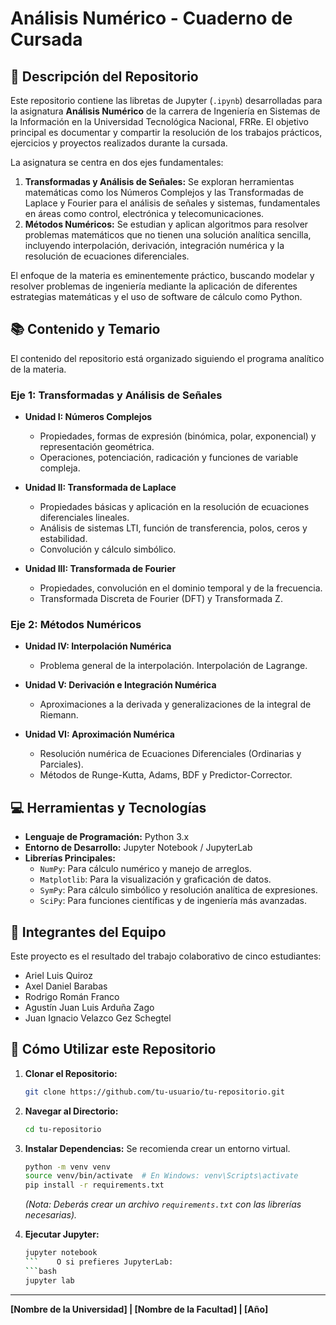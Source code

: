 
# Análisis Numérico - Cuaderno de Cursada

## 📖 Descripción del Repositorio

Este repositorio contiene las libretas de Jupyter (`.ipynb`) desarrolladas para la asignatura **Análisis Numérico** de la carrera de Ingeniería en Sistemas de la Información en la Universidad Tecnológica Nacional, FRRe. El objetivo principal es documentar y compartir la resolución de los trabajos prácticos, ejercicios y proyectos realizados durante la cursada.

La asignatura se centra en dos ejes fundamentales:
1.  **Transformadas y Análisis de Señales:** Se exploran herramientas matemáticas como los Números Complejos y las Transformadas de Laplace y Fourier para el análisis de señales y sistemas, fundamentales en áreas como control, electrónica y telecomunicaciones.
2.  **Métodos Numéricos:** Se estudian y aplican algoritmos para resolver problemas matemáticos que no tienen una solución analítica sencilla, incluyendo interpolación, derivación, integración numérica y la resolución de ecuaciones diferenciales.

El enfoque de la materia es eminentemente práctico, buscando modelar y resolver problemas de ingeniería mediante la aplicación de diferentes estrategias matemáticas y el uso de software de cálculo como Python.

## 📚 Contenido y Temario

El contenido del repositorio está organizado siguiendo el programa analítico de la materia.

### Eje 1: Transformadas y Análisis de Señales

*   **Unidad I: Números Complejos**
    *   Propiedades, formas de expresión (binómica, polar, exponencial) y representación geométrica.
    *   Operaciones, potenciación, radicación y funciones de variable compleja.

*   **Unidad II: Transformada de Laplace**
    *   Propiedades básicas y aplicación en la resolución de ecuaciones diferenciales lineales.
    *   Análisis de sistemas LTI, función de transferencia, polos, ceros y estabilidad.
    *   Convolución y cálculo simbólico.

*   **Unidad III: Transformada de Fourier**
    *   Propiedades, convolución en el dominio temporal y de la frecuencia.
    *   Transformada Discreta de Fourier (DFT) y Transformada Z.

### Eje 2: Métodos Numéricos

*   **Unidad IV: Interpolación Numérica**
    *   Problema general de la interpolación. Interpolación de Lagrange.

*   **Unidad V: Derivación e Integración Numérica**
    *   Aproximaciones a la derivada y generalizaciones de la integral de Riemann.

*   **Unidad VI: Aproximación Numérica**
    *   Resolución numérica de Ecuaciones Diferenciales (Ordinarias y Parciales).
    *   Métodos de Runge-Kutta, Adams, BDF y Predictor-Corrector.

## 💻 Herramientas y Tecnologías

*   **Lenguaje de Programación:** Python 3.x
*   **Entorno de Desarrollo:** Jupyter Notebook / JupyterLab
*   **Librerías Principales:**
    *   `NumPy`: Para cálculo numérico y manejo de arreglos.
    *   `Matplotlib`: Para la visualización y graficación de datos.
    *   `SymPy`: Para cálculo simbólico y resolución analítica de expresiones.
    *   `SciPy`: Para funciones científicas y de ingeniería más avanzadas.

## 👥 Integrantes del Equipo

Este proyecto es el resultado del trabajo colaborativo de cinco estudiantes:

*   Ariel Luis Quiroz
*   Axel Daniel Barabas
*   Rodrigo Román Franco
*   Agustín Juan Luis Arduña Zago
*   Juan Ignacio Velazco Gez Schegtel

## 🚀 Cómo Utilizar este Repositorio

1.  **Clonar el Repositorio:**
    ```bash
    git clone https://github.com/tu-usuario/tu-repositorio.git
    ```
2.  **Navegar al Directorio:**
    ```bash
    cd tu-repositorio
    ```
3.  **Instalar Dependencias:**
    Se recomienda crear un entorno virtual.
    ```bash
    python -m venv venv
    source venv/bin/activate  # En Windows: venv\Scripts\activate
    pip install -r requirements.txt
    ```
    *(Nota: Deberás crear un archivo `requirements.txt` con las librerías necesarias).*

4.  **Ejecutar Jupyter:**
    ```bash
    jupyter notebook
    ```    O si prefieres JupyterLab:
    ```bash
    jupyter lab
    ```

---

**[Nombre de la Universidad] | [Nombre de la Facultad] | [Año]**
